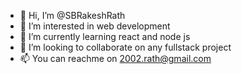 - 👋 Hi, I’m @SBRakeshRath
- 👀 I’m interested in web development
- 🌱 I’m currently learning react and node js
- 💞️ I’m looking to collaborate on any fullstack project
- 📫 You can reachme on 2002.rath@gmail.com

<!---
SBRakeshRath/SBRakeshRath is a ✨ special ✨ repository because its `README.md` (this file) appears on your GitHub profile.
You can click the Preview link to take a look at your changes.
--->
